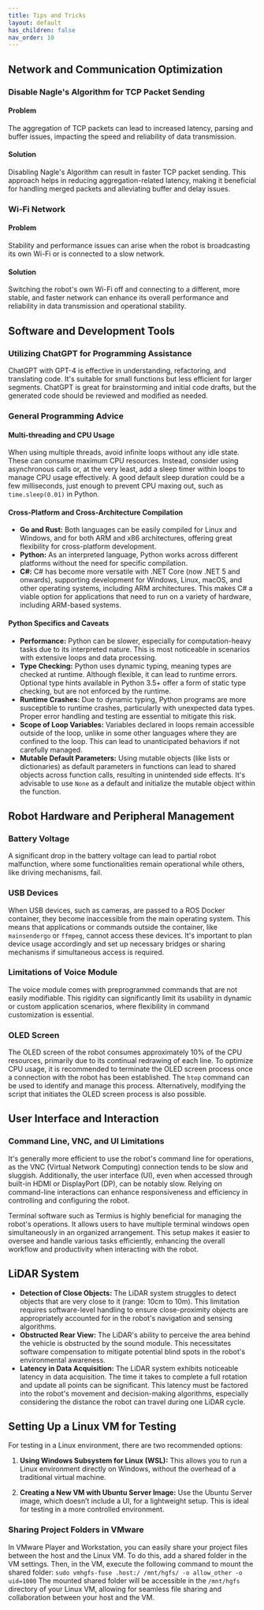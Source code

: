 ```yaml
---
title: Tips and Tricks
layout: default
has_children: false
nav_order: 10
---
```


## Network and Communication Optimization
### Disable Nagle's Algorithm for TCP Packet Sending
#### Problem
The aggregation of TCP packets can lead to increased latency, parsing and buffer issues, impacting the speed and reliability of data transmission.

#### Solution
Disabling Nagle's Algorithm can result in faster TCP packet sending. This approach helps in reducing aggregation-related latency, making it beneficial for handling merged packets and alleviating buffer and delay issues.

### Wi-Fi Network
#### Problem
Stability and performance issues can arise when the robot is broadcasting its own Wi-Fi or is connected to a slow network.

#### Solution
Switching the robot's own Wi-Fi off and connecting to a different, more stable, and faster network can enhance its overall performance and reliability in data transmission and operational stability.

## Software and Development Tools
### Utilizing ChatGPT for Programming Assistance
ChatGPT with GPT-4 is effective in understanding, refactoring, and translating code. It's suitable for small functions but less efficient for larger segments. ChatGPT is great for brainstorming and initial code drafts, but the generated code should be reviewed and modified as needed.

### General Programming Advice
#### Multi-threading and CPU Usage
When using multiple threads, avoid infinite loops without any idle state. These can consume maximum CPU resources. Instead, consider using asynchronous calls or, at the very least, add a sleep timer within loops to manage CPU usage effectively. A good default sleep duration could be a few milliseconds, just enough to prevent CPU maxing out, such as `time.sleep(0.01)` in Python.

#### Cross-Platform and Cross-Architecture Compilation
- **Go and Rust:** Both languages can be easily compiled for Linux and Windows, and for both ARM and x86 architectures, offering great flexibility for cross-platform development.
- **Python:** As an interpreted language, Python works across different platforms without the need for specific compilation.
- **C#:** C# has become more versatile with .NET Core (now .NET 5 and onwards), supporting development for Windows, Linux, macOS, and other operating systems, including ARM architectures. This makes C# a viable option for applications that need to run on a variety of hardware, including ARM-based systems.

#### Python Specifics and Caveats
- **Performance:** Python can be slower, especially for computation-heavy tasks due to its interpreted nature. This is most noticeable in scenarios with extensive loops and data processing.
- **Type Checking:** Python uses dynamic typing, meaning types are checked at runtime. Although flexible, it can lead to runtime errors. Optional type hints available in Python 3.5+ offer a form of static type checking, but are not enforced by the runtime.
- **Runtime Crashes:** Due to dynamic typing, Python programs are more susceptible to runtime crashes, particularly with unexpected data types. Proper error handling and testing are essential to mitigate this risk.
- **Scope of Loop Variables:** Variables declared in loops remain accessible outside of the loop, unlike in some other languages where they are confined to the loop. This can lead to unanticipated behaviors if not carefully managed.
- **Mutable Default Parameters:** Using mutable objects (like lists or dictionaries) as default parameters in functions can lead to shared objects across function calls, resulting in unintended side effects. It's advisable to use `None` as a default and initialize the mutable object within the function.

## Robot Hardware and Peripheral Management
### Battery Voltage
A significant drop in the battery voltage can lead to partial robot malfunction, where some functionalities remain operational while others, like driving mechanisms, fail.

### USB Devices 
When USB devices, such as cameras, are passed to a ROS Docker container, they become inaccessible from the main operating system. This means that applications or commands outside the container, like `mainsendergo` or `ffmpeg`, cannot access these devices. It's important to plan device usage accordingly and set up necessary bridges or sharing mechanisms if simultaneous access is required.

### Limitations of Voice Module
The voice module comes with preprogrammed commands that are not easily modifiable. This rigidity can significantly limit its usability in dynamic or custom application scenarios, where flexibility in command customization is essential.

### OLED Screen 
The OLED screen of the robot consumes approximately 10% of the CPU resources, primarily due to its continual redrawing of each line. To optimize CPU usage, it is recommended to terminate the OLED screen process once a connection with the robot has been established. The `htop` command can be used to identify and manage this process. Alternatively, modifying the script that initiates the OLED screen process is also possible.

## User Interface and Interaction
### Command Line, VNC, and UI Limitations
It's generally more efficient to use the robot's command line for operations, as the VNC (Virtual Network Computing) connection tends to be slow and sluggish. Additionally, the user interface (UI), even when accessed through built-in HDMI or DisplayPort (DP), can be notably slow. Relying on command-line interactions can enhance responsiveness and efficiency in controlling and configuring the robot. 

Terminal software such as Termius is highly beneficial for managing the robot's operations. It allows users to have multiple terminal windows open simultaneously in an organized arrangement. This setup makes it easier to oversee and handle various tasks efficiently, enhancing the overall workflow and productivity when interacting with the robot.

## LiDAR System
- **Detection of Close Objects:** The LiDAR system struggles to detect objects that are very close to it (range: 10cm to 10m). This limitation requires software-level handling to ensure close-proximity objects are appropriately accounted for in the robot's navigation and sensing algorithms.
- **Obstructed Rear View:** The LiDAR's ability to perceive the area behind the vehicle is obstructed by the sound module. This necessitates software compensation to mitigate potential blind spots in the robot's environmental awareness.
- **Latency in Data Acquisition:** The LiDAR system exhibits noticeable latency in data acquisition. The time it takes to complete a full rotation and update all points can be significant. This latency must be factored into the robot's movement and decision-making algorithms, especially considering the distance the robot can travel during one LiDAR cycle.

## Setting Up a Linux VM for Testing
For testing in a Linux environment, there are two recommended options:

1. **Using Windows Subsystem for Linux (WSL):** This allows you to run a Linux environment directly on Windows, without the overhead of a traditional virtual machine.

2. **Creating a New VM with Ubuntu Server Image:** Use the Ubuntu Server image, which doesn’t include a UI, for a lightweight setup. This is ideal for testing in a more controlled environment.

### Sharing Project Folders in VMware
In VMware Player and Workstation, you can easily share your project files between the host and the Linux VM. To do this, add a shared folder in the VM settings. Then, in the VM, execute the following command to mount the shared folder: `sudo vmhgfs-fuse .host:/ /mnt/hgfs/ -o allow_other -o uid=1000`
The mounted shared folder will be accessible in the `/mnt/hgfs` directory of your Linux VM, allowing for seamless file sharing and collaboration between your host and the VM.
